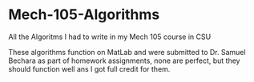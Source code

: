 # Mech-105-Algorithms
All the Algoritms I had to write in my Mech 105 course in CSU

These algorithms function on MatLab and were submitted to Dr. Samuel Bechara as part of homework assignments,
none are perfect, but they should function well ans I got full credit for them.
